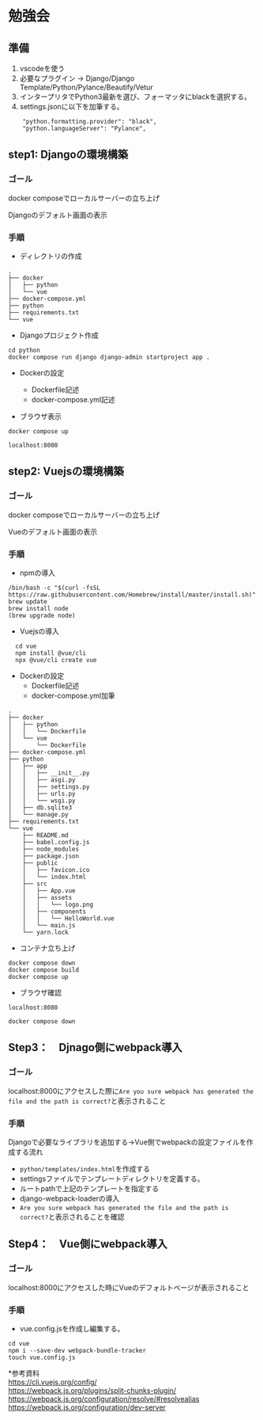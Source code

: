 # 勉強会
## 準備

1. vscodeを使う
2. 必要なプラグイン → Django/Django Template/Python/Pylance/Beautify/Vetur
5. インタープリタでPython3最新を選び、フォーマッタにblackを選択する。
3. settings.jsonに以下を加筆する。

```
    "python.formatting.provider": "black",
    "python.languageServer": "Pylance",
```

## step1: Djangoの環境構築
### ゴール
docker composeでローカルサーバーの立ち上げ

Djangoのデフォルト画面の表示

### 手順

- ディレクトリの作成

```
.
├── docker
│   ├── python
│   └── vue
├── docker-compose.yml
├── python
├── requirements.txt
└── vue
```

- Djangoプロジェクト作成

```
cd python
docker compose run django django-admin startproject app .
```

- Dockerの設定  
    - Dockerfile記述
    - docker-compose.yml記述

- ブラウザ表示

`docker compose up`

`localhost:8000`

## step2: Vuejsの環境構築
### ゴール
docker composeでローカルサーバーの立ち上げ

Vueのデフォルト画面の表示

### 手順
- npmの導入

```
/bin/bash -c "$(curl -fsSL https://raw.githubusercontent.com/Homebrew/install/master/install.sh)"
brew update
brew install node
(brew upgrade node)
```

- Vuejsの導入

```
  cd vue
  npm install @vue/cli
  npx @vue/cli create vue
```

- Dockerの設定  
    - Dockerfile記述
    - docker-compose.yml加筆 

```
.
├── docker
│   ├── python
│   │   └── Dockerfile
│   └── vue
│       └── Dockerfile
├── docker-compose.yml
├── python
│   ├── app
│   │   ├── __init__.py
│   │   ├── asgi.py
│   │   ├── settings.py
│   │   ├── urls.py
│   │   └── wsgi.py
│   ├── db.sqlite3
│   └── manage.py
├── requirements.txt
└── vue
    ├── README.md
    ├── babel.config.js
    ├── node_modules
    ├── package.json
    ├── public
    │   ├── favicon.ico
    │   └── index.html
    ├── src
    │   ├── App.vue
    │   ├── assets
    │   │   └── logo.png
    │   ├── components
    │   │   └── HelloWorld.vue
    │   └── main.js
    └── yarn.lock
```
- コンテナ立ち上げ

```
docker compose down
docker compose build
docker compose up
```

- ブラウザ確認

`localhost:8080`

`docker compose down`

## Step3：　Djnago側にwebpack導入
### ゴール

localhost:8000にアクセスした際に`Are you sure webpack has generated the file and the path is correct?`と表示されること

### 手順

Djangoで必要なライブラリを追加する→Vue側でwebpackの設定ファイルを作成する流れ

- `python/templates/index.html`を作成する  
- settingsファイルでテンプレートディレクトリを定義する。  
- ルートpathで上記のテンプレートを指定する  
- django-webpack-loaderの導入  
- `Are you sure webpack has generated the file and the path is correct?`と表示されることを確認

## Step4：　Vue側にwebpack導入
### ゴール

localhost:8000にアクセスした時にVueのデフォルトページが表示されること

### 手順

- vue.config.jsを作成し編集する。

```
cd vue
npm i --save-dev webpack-bundle-tracker
touch vue.config.js
```

*参考資料<br>
https://cli.vuejs.org/config/<br>
https://webpack.js.org/plugins/split-chunks-plugin/<br>
https://webpack.js.org/configuration/resolve/#resolvealias<br>
https://webpack.js.org/configuration/dev-server









